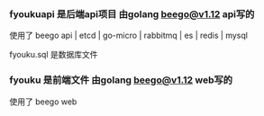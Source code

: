 ### fyoukuapi 是后端api项目 由golang beego@v1.12 api写的


使用了 beego api | etcd | go-micro | rabbitmq | es | redis | mysql 


fyouku.sql 是数据库文件




### fyouku 是前端文件 由golang beego@v1.12 web写的
使用了 beego web
